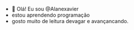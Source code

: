 - 👋 Olá! Eu sou @Alanexavier
- estou aprendendo programação
- gosto muito de leitura 
devagar e avançancando.

